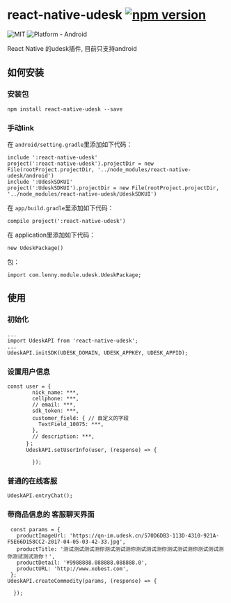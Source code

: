 # react-native-udesk [![npm version](https://badge.fury.io/js/react-native-udesk.svg)](https://badge.fury.io/js/react-native-image-picker)
![MIT](https://img.shields.io/dub/l/vibe-d.svg) ![Platform - Android](https://img.shields.io/badge/platform-Android-yellow.svg)

React Native 的udesk插件, 目前只支持android
## 如何安装
### 安装包
```
npm install react-native-udesk --save
```
### 手动link
在 `android/setting.gradle`里添加如下代码：

```
include ':react-native-udesk'
project(':react-native-udesk').projectDir = new File(rootProject.projectDir, '../node_modules/react-native-udesk/android')
include ':UdeskSDKUI'
project(':UdeskSDKUI').projectDir = new File(rootProject.projectDir, '../node_modules/react-native-udesk/UdeskSDKUI')
```
在 `app/build.gradle`里添加如下代码：
```
compile project(':react-native-udesk')
```
在 application里添加如下代码：
 ```
 new UdeskPackage()
 ```

包：

```
import com.lenny.module.udesk.UdeskPackage;
```
## 使用
### 初始化
```
...
import UdeskAPI from 'react-native-udesk';
...
UdeskAPI.initSDK(UDESK_DOMAIN, UDESK_APPKEY, UDESK_APPID);
```
### 设置用户信息
```
const user = {
        nick_name: ***,
        cellphone: ***,
        // email: ***,
        sdk_token: ***,
        customer_field: { // 自定义的字段
          TextField_10075: ***,
        },
        // description: ***,
      }；
      UdeskAPI.setUserInfo(user, (response) => {

        });
```
### 普通的在线客服
```
UdeskAPI.entryChat();
```
### 带商品信息的 客服聊天界面
```
 const params = {
   productImageUrl: 'https://qn-im.udesk.cn/570D6DB3-113D-4310-921A-F5E66D158CC2-2017-04-05-03-42-33.jpg',
   productTitle: '测试测试测试测你测试测试测你测试测试测你测试测试测你测试测试测你测试测试测你！',
   productDetail: '¥9988888.088888.088888.0',
   productURL: 'http://www.xebest.com',
 };
UdeskAPI.createCommodity(params, (response) => {

  });
```

